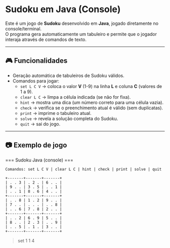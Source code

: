 # Sudoku em Java (Console)

Este é um jogo de **Sudoku** desenvolvido em **Java**, jogado diretamente no console/terminal.  
O programa gera automaticamente um tabuleiro e permite que o jogador interaja através de comandos de texto.

---

## 🎮 Funcionalidades
- Geração automática de tabuleiros de Sudoku válidos.
- Comandos para jogar:
  - `set L C V` → coloca o valor **V** (1-9) na linha **L** e coluna **C** (valores de 1 a 9).
  - `clear L C` → limpa a célula indicada (se não for fixa).
  - `hint` → mostra uma dica (um número correto para uma célula vazia).
  - `check` → verifica se o preenchimento atual é válido (sem duplicatas).
  - `print` → imprime o tabuleiro atual.
  - `solve` → revela a solução completa do Sudoku.
  - `quit` → sai do jogo.

---

## 📷 Exemplo de jogo

=== Sudoku Java (console) ===
```
Comandos: set L C V | clear L C | hint | check | print | solve | quit

+-------+-------+-------+
| . . 3 | . 2 . | 6 . . |
| 9 . . | 3 . 5 | . . 1 |
| . . 1 | 8 . 6 | 4 . . |
+-------+-------+-------+
| . . 8 | 1 . 2 | 9 . . |
| 7 . . | . . . | . . 8 |
| . . 6 | 7 . 8 | 2 . . |
+-------+-------+-------+
| . . 2 | 6 . 9 | 5 . . |
| 8 . . | 2 . 3 | . . 9 |
| . . 5 | . 1 . | 3 . . |
+-------+-------+-------+
```

> set 1 1 4
